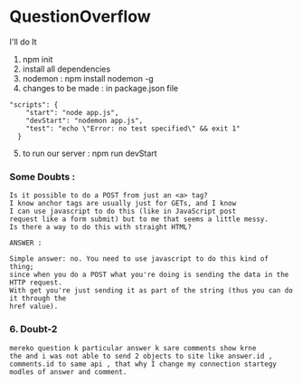 # QuestionOverflow

I'll do It

1. npm init
2. install all dependencies
3. nodemon : npm install nodemon -g
4. changes to be made : in package.json file

```
"scripts": {
    "start": "node app.js",
    "devStart": "nodemon app.js",
    "test": "echo \"Error: no test specified\" && exit 1"
  }
```

5. to run our server : npm run devStart

### Some Doubts :

```
Is it possible to do a POST from just an <a> tag?
I know anchor tags are usually just for GETs, and I know
I can use javascript to do this (like in JavaScript post
request like a form submit) but to me that seems a little messy.
Is there a way to do this with straight HTML?

ANSWER :

Simple answer: no. You need to use javascript to do this kind of thing;
since when you do a POST what you're doing is sending the data in the HTTP request.
With get you're just sending it as part of the string (thus you can do it through the
href value).
```

### 6. Doubt-2

```
mereko question k particular answer k sare comments show krne
the and i was not able to send 2 objects to site like answer.id , comments.id to same api , that why I change my connection startegy modles of answer and comment.
```
